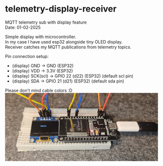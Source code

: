 # telemetry-display-receiver
MQTT telemetry sub with display feature  
Date: 01-02-2025  

Simple display with microcontroller.    
In my case I have used esp32 alongside tiny OLED display.  
Receiver catches my MQTT publications from telemetry topics.   

Pin connection setup:  
- (display) GND -> GND (ESP32)  
- (display) VDD -> 3.3V (ESP32)  
- (display) SCK(scl) -> GPIO 22 (d22) (ESP32) (default scl pin)  
- (display) SDA -> GPIO 21 (d21) (ESP32) (default sda pin)  

Please don't mind cable colors :D   
![display-test](images/oled_display_test.png)


